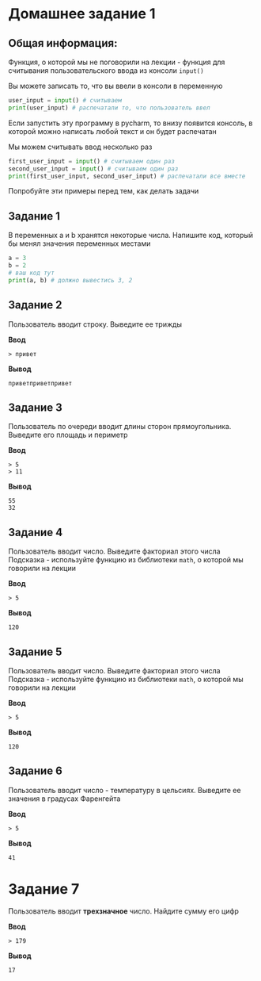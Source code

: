 # Домашнее задание 1

## Общая информация:

Функция, о которой мы не поговорили на лекции - функция для считывания пользовательского ввода из консоли `input()`

Вы можете записать то, что вы ввели в консоли в переменную
```python
user_input = input() # считываем
print(user_input) # распечатали то, что пользователь ввел
```

Если запустить эту программу в pycharm, то внизу появится консоль, в которой можно написать любой текст и он будет распечатан

Мы можем считывать ввод несколько раз

```python
first_user_input = input() # считываем один раз
second_user_input = input() # считываем один раз
print(first_user_input, second_user_input) # распечатали все вместе
```

Попробуйте эти примеры перед тем, как делать задачи

## Задание 1
В переменных a и b хранятся некоторые числа. Напишите код, который бы менял значения переменных местами
```python
a = 3
b = 2
# ваш код тут
print(a, b) # должно вывестись 3, 2
```


## Задание 2
Пользователь вводит строку. Выведите ее трижды

**Ввод**
```shell
> привет
```
**Вывод**
```
приветприветпривет
```

## Задание 3
Пользователь по очереди вводит длины сторон прямоугольника. Выведите его площадь и периметр

**Ввод**
```shell
> 5
> 11
```
**Вывод**
```
55
32
```

## Задание 4
Пользователь вводит число. Выведите факториал этого числа
Подсказка - используйте функцию из библиотеки `math`, о которой мы говорили на лекции

**Ввод**
```shell
> 5
```
**Вывод**
```
120
```

## Задание 5
Пользователь вводит число. Выведите факториал этого числа
Подсказка - используйте функцию из библиотеки `math`, о которой мы говорили на лекции

**Ввод**
```shell
> 5
```
**Вывод**
```
120
```

## Задание 6
Пользователь вводит число - температуру в цельсиях. Выведите ее значения в градусах Фаренгейта

**Ввод**
```shell
> 5
```
**Вывод**
```
41
```

# Задание 7
Пользователь вводит **трехзначное** число. Найдите сумму его цифр

**Ввод**
```shell
> 179
```
**Вывод**
```
17
```